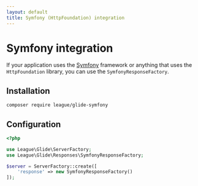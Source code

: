 ```yaml
---
layout: default
title: Symfony (HttpFoundation) integration
---
```


# Symfony integration

If your application uses the [Symfony](https://symfony.com/) framework or anything that uses the `HttpFoundation` library, you can use the `SymfonyResponseFactory`.

## Installation

~~~ bash
composer require league/glide-symfony
~~~

## Configuration

~~~ php
<?php

use League\Glide\ServerFactory;
use League\Glide\Responses\SymfonyResponseFactory;

$server = ServerFactory::create([
    'response' => new SymfonyResponseFactory()
]);
~~~
